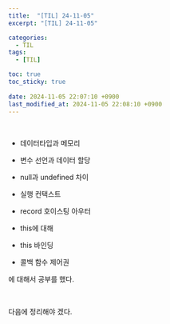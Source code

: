 ```yaml
---
title:  "[TIL] 24-11-05"
excerpt: "[TIL] 24-11-05"

categories:
  - TIL
tags:
  - [TIL]

toc: true
toc_sticky: true
 
date: 2024-11-05 22:07:10 +0900
last_modified_at: 2024-11-05 22:08:10 +0900
---
```


<br>

- 데이터타입과 메모리

- 변수 선언과 데이터 할당

- null과 undefined 차이

- 실행 컨택스트

- record 호이스팅 아우터

- this에 대해

- this 바인딩

- 콜백 함수 제어권

에 대해서 공부를 했다.

<br>

다음에 정리해야 겠다.
